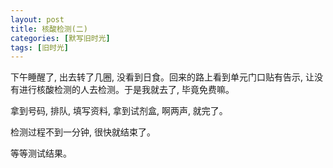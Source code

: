 ```yaml
---
layout: post
title: 核酸检测(二)
categories: [默写旧时光]
tags: [旧时光]
---
```


下午睡醒了, 出去转了几圈, 没看到日食。回来的路上看到单元门口贴有告示, 让没有进行核酸检测的人去检测。于是我就去了, 毕竟免费嘛。

拿到号码, 排队, 填写资料, 拿到试剂盒, 啊两声, 就完了。

检测过程不到一分钟, 很快就结束了。

等等测试结果。